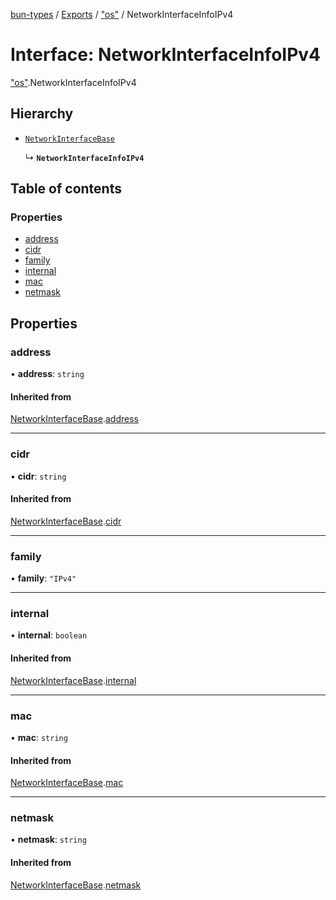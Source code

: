 [bun-types](https://github.com/oven-sh/bun-types/blob/master/api-docs/README.md) / [Exports](https://github.com/oven-sh/bun-types/blob/master/api-docs/modules.md) / ["os"](https://github.com/oven-sh/bun-types/blob/master/api-docs/modules/os_.md) / NetworkInterfaceInfoIPv4

# Interface: NetworkInterfaceInfoIPv4

["os"](https://github.com/oven-sh/bun-types/blob/master/api-docs/modules/os_.md).NetworkInterfaceInfoIPv4

## Hierarchy

- [`NetworkInterfaceBase`](https://github.com/oven-sh/bun-types/blob/master/api-docs/interfaces/os_.NetworkInterfaceBase.md)

  ↳ **`NetworkInterfaceInfoIPv4`**

## Table of contents

### Properties

- [address](https://github.com/oven-sh/bun-types/blob/master/api-docs/interfaces/os_.NetworkInterfaceInfoIPv4.md#address)
- [cidr](https://github.com/oven-sh/bun-types/blob/master/api-docs/interfaces/os_.NetworkInterfaceInfoIPv4.md#cidr)
- [family](https://github.com/oven-sh/bun-types/blob/master/api-docs/interfaces/os_.NetworkInterfaceInfoIPv4.md#family)
- [internal](https://github.com/oven-sh/bun-types/blob/master/api-docs/interfaces/os_.NetworkInterfaceInfoIPv4.md#internal)
- [mac](https://github.com/oven-sh/bun-types/blob/master/api-docs/interfaces/os_.NetworkInterfaceInfoIPv4.md#mac)
- [netmask](https://github.com/oven-sh/bun-types/blob/master/api-docs/interfaces/os_.NetworkInterfaceInfoIPv4.md#netmask)

## Properties

### address

• **address**: `string`

#### Inherited from

[NetworkInterfaceBase](https://github.com/oven-sh/bun-types/blob/master/api-docs/interfaces/os_.NetworkInterfaceBase.md).[address](https://github.com/oven-sh/bun-types/blob/master/api-docs/interfaces/os_.NetworkInterfaceBase.md#address)

___

### cidr

• **cidr**: `string`

#### Inherited from

[NetworkInterfaceBase](https://github.com/oven-sh/bun-types/blob/master/api-docs/interfaces/os_.NetworkInterfaceBase.md).[cidr](https://github.com/oven-sh/bun-types/blob/master/api-docs/interfaces/os_.NetworkInterfaceBase.md#cidr)

___

### family

• **family**: ``"IPv4"``

___

### internal

• **internal**: `boolean`

#### Inherited from

[NetworkInterfaceBase](https://github.com/oven-sh/bun-types/blob/master/api-docs/interfaces/os_.NetworkInterfaceBase.md).[internal](https://github.com/oven-sh/bun-types/blob/master/api-docs/interfaces/os_.NetworkInterfaceBase.md#internal)

___

### mac

• **mac**: `string`

#### Inherited from

[NetworkInterfaceBase](https://github.com/oven-sh/bun-types/blob/master/api-docs/interfaces/os_.NetworkInterfaceBase.md).[mac](https://github.com/oven-sh/bun-types/blob/master/api-docs/interfaces/os_.NetworkInterfaceBase.md#mac)

___

### netmask

• **netmask**: `string`

#### Inherited from

[NetworkInterfaceBase](https://github.com/oven-sh/bun-types/blob/master/api-docs/interfaces/os_.NetworkInterfaceBase.md).[netmask](https://github.com/oven-sh/bun-types/blob/master/api-docs/interfaces/os_.NetworkInterfaceBase.md#netmask)
